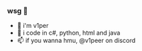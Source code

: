 ### wsg 👋
- 👤 i'm v1per
- 🧪 i code in c#, python, html and java
- 📫 if you wanna hmu, @v1peer on discord
